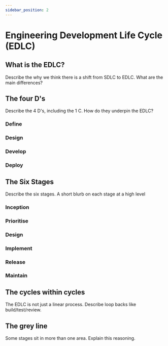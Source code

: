 ```yaml
---
sidebar_position: 2
---
```


# Engineering Development Life Cycle (EDLC)


## What is the EDLC?

Describe the why we think there is a shift from SDLC to EDLC.  What are the main differences?

## The four D's

Describe the 4 D's, including the 1 C. How do they underpin the EDLC? 

### Define

### Design

### Develop

### Deploy

## The Six Stages

Describe the six stages.  A short blurb on each stage at a high level

### Inception

### Prioritise

### Design

### Implement

### Release

### Maintain

## The cycles within cycles

The EDLC is not just a linear process.  Describe loop backs like build/test/review.

## The grey line

Some stages sit in more than one area.  Explain this reasoning.
